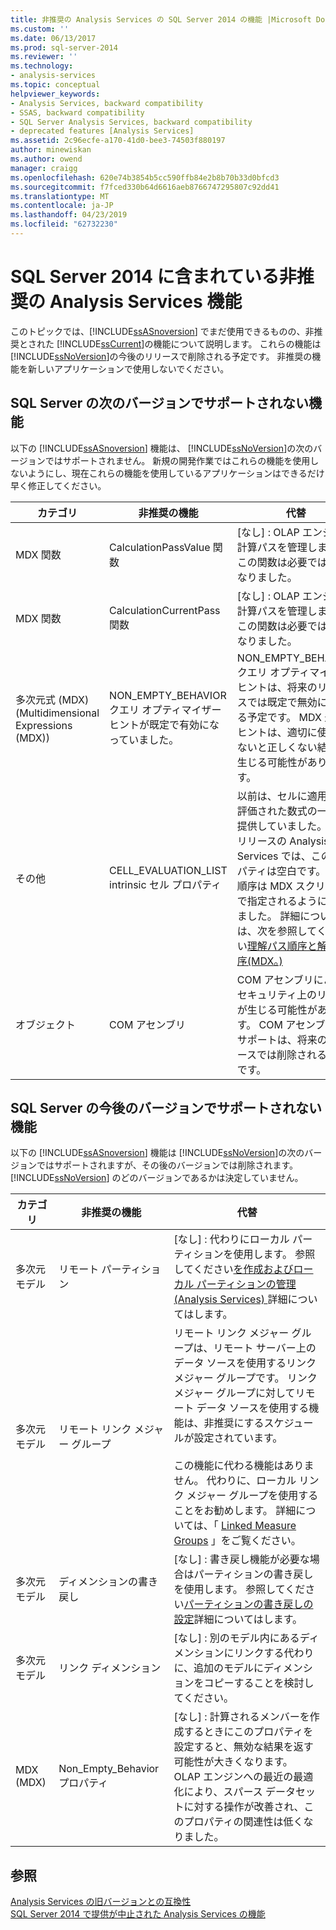```yaml
---
title: 非推奨の Analysis Services の SQL Server 2014 の機能 |Microsoft Docs
ms.custom: ''
ms.date: 06/13/2017
ms.prod: sql-server-2014
ms.reviewer: ''
ms.technology:
- analysis-services
ms.topic: conceptual
helpviewer_keywords:
- Analysis Services, backward compatibility
- SSAS, backward compatibility
- SQL Server Analysis Services, backward compatibility
- deprecated features [Analysis Services]
ms.assetid: 2c96ecfe-a170-41d0-bee3-74503f880197
author: minewiskan
ms.author: owend
manager: craigg
ms.openlocfilehash: 620e74b3854b5cc590ffb84e2b8b70b33d0bfcd3
ms.sourcegitcommit: f7fced330b64d6616aeb8766747295807c92dd41
ms.translationtype: MT
ms.contentlocale: ja-JP
ms.lasthandoff: 04/23/2019
ms.locfileid: "62732230"
---
```

# <a name="deprecated-analysis-services-features-in-sql-server-2014"></a>SQL Server 2014 に含まれている非推奨の Analysis Services 機能
  このトピックでは、[!INCLUDE[ssASnoversion](../includes/ssasnoversion-md.md)] でまだ使用できるものの、非推奨とされた [!INCLUDE[ssCurrent](../includes/sscurrent-md.md)]の機能について説明します。 これらの機能は [!INCLUDE[ssNoVersion](../includes/ssnoversion-md.md)]の今後のリリースで削除される予定です。 非推奨の機能を新しいアプリケーションで使用しないでください。  
  
## <a name="features-not-supported-in-the-next-version-of-sql-server"></a>SQL Server の次のバージョンでサポートされない機能  
 以下の [!INCLUDE[ssASnoversion](../includes/ssasnoversion-md.md)] 機能は、 [!INCLUDE[ssNoVersion](../includes/ssnoversion-md.md)]の次のバージョンではサポートされません。 新規の開発作業ではこれらの機能を使用しないようにし、現在これらの機能を使用しているアプリケーションはできるだけ早く修正してください。  
  
|カテゴリ|非推奨の機能|代替|  
|--------------|------------------------|-----------------|  
|MDX 関数|CalculationPassValue 関数|[なし] : OLAP エンジンは計算パスを管理します。 この関数は必要ではなくなりました。|  
|MDX 関数|CalculationCurrentPass 関数|[なし] : OLAP エンジンは計算パスを管理します。 この関数は必要ではなくなりました。|  
|多次元式 (MDX) (Multidimensional Expressions (MDX))|NON_EMPTY_BEHAVIOR クエリ オプティマイザー ヒントが既定で有効になっていました。|NON_EMPTY_BEHAVIOR クエリ オプティマイザー ヒントは、将来のリリースでは既定で無効にされる予定です。 MDX 最適化ヒントは、適切に使用しないと正しくない結果が生じる可能性があります。|  
|その他|CELL_EVALUATION_LIST intrinsic セル プロパティ|以前は、セルに適用する評価された数式の一覧を提供していました。 このリリースの Analysis Services では、このプロパティは空白です。  解決順序は MDX スクリプトで指定されるようになりました。 詳細については、次を参照してください[理解パス順序と解決順序&#40;MDX。&#41;](multidimensional-models/mdx/mdx-data-manipulation-understanding-pass-order-and-solve-order.md)|  
|オブジェクト|COM アセンブリ|COM アセンブリにより、セキュリティ上のリスクが生じる可能性があります。 COM アセンブリのサポートは、将来のリリースでは削除される予定です。|  
  
## <a name="features-not-supported-in-a-future-version-of-sql-server"></a>SQL Server の今後のバージョンでサポートされない機能  
 以下の [!INCLUDE[ssASnoversion](../includes/ssasnoversion-md.md)] 機能は [!INCLUDE[ssNoVersion](../includes/ssnoversion-md.md)]の次のバージョンではサポートされますが、その後のバージョンでは削除されます。 [!INCLUDE[ssNoVersion](../includes/ssnoversion-md.md)] のどのバージョンであるかは決定していません。  
  
|カテゴリ|非推奨の機能|代替|  
|--------------|------------------------|-----------------|  
|多次元モデル|リモート パーティション|[なし] : 代わりにローカル パーティションを使用します。 参照してください[を作成およびローカル パーティションの管理&#40;Analysis Services&#41; ](multidimensional-models/create-and-manage-a-local-partition-analysis-services.md)詳細についてはします。|  
|多次元モデル|リモート リンク メジャー グループ|リモート リンク メジャー グループは、リモート サーバー上のデータ ソースを使用するリンク メジャー グループです。 リンク メジャー グループに対してリモート データ ソースを使用する機能は、非推奨にするスケジュールが設定されています。<br /><br /> この機能に代わる機能はありません。 代わりに、ローカル リンク メジャー グループを使用することをお勧めします。 詳細については、「 [Linked Measure Groups](multidimensional-models/linked-measure-groups.md) 」をご覧ください。|  
|多次元モデル|ディメンションの書き戻し|[なし] : 書き戻し機能が必要な場合はパーティションの書き戻しを使用します。 参照してください[パーティションの書き戻しの設定](multidimensional-models/set-partition-writeback.md)詳細についてはします。|  
|多次元モデル|リンク ディメンション|[なし] : 別のモデル内にあるディメンションにリンクする代わりに、追加のモデルにディメンションをコピーすることを検討してください。|  
|MDX (MDX)|Non_Empty_Behavior プロパティ|[なし] : 計算されるメンバーを作成するときにこのプロパティを設定すると、無効な結果を返す可能性が大きくなります。 OLAP エンジンへの最近の最適化により、スパース データセットに対する操作が改善され、このプロパティの関連性は低くなりました。|  
  
## <a name="see-also"></a>参照  
 [Analysis Services の旧バージョンとの互換性](analysis-services-backward-compatibility.md)   
 [SQL Server 2014 で提供が中止された Analysis Services の機能](discontinued-analysis-services-functionality-in-sql-server-2014.md)  
  
  
